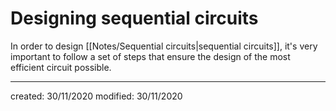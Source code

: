 # Designing sequential circuits
In order to design [[Notes/Sequential circuits|sequential circuits]], it's very important to follow a set of steps that ensure the design of the most efficient circuit possible.

---

created: 30/11/2020
modified: 30/11/2020